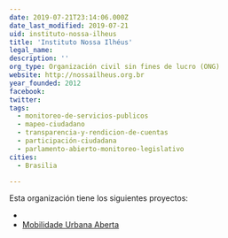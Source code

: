 ```yaml
---
date: 2019-07-21T23:14:06.000Z
date_last_modified: 2019-07-21
uid: instituto-nossa-ilheus
title: 'Instituto Nossa Ilhéus'
legal_name: 
description: ''
org_type: Organización civil sin fines de lucro (ONG)
website: http://nossailheus.org.br
year_founded: 2012
facebook: 
twitter: 
tags:
  - monitoreo-de-servicios-publicos
  - mapeo-ciudadano
  - transparencia-y-rendicion-de-cuentas
  - participación-ciudadana
  - parlamento-abierto-monitoreo-legislativo
cities: 
  - Brasilia

---
```


Esta organización tiene los siguientes proyectos:

- [](/proyectos/mobilidade-urbana-aberta)
- [Mobilidade Urbana Aberta](/proyectos/mobilidade-urbana-aberta)
